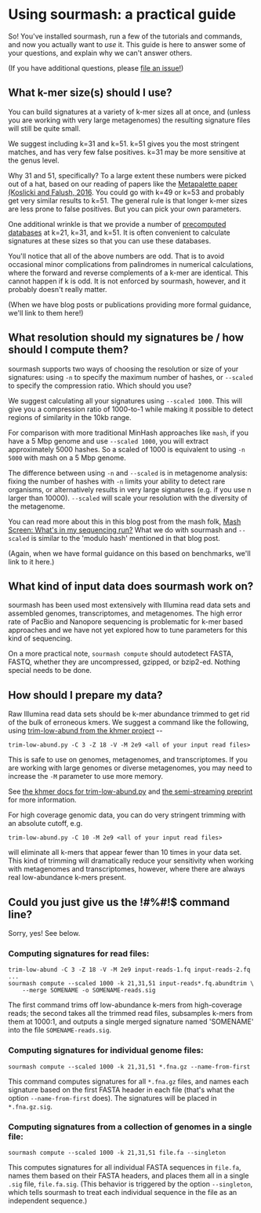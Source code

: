 # Using sourmash: a practical guide

So! You've installed sourmash, run a few of the tutorials and commands,
and now you actually want to *use* it.  This guide is here to answer some
of your questions, and explain why we can't answer others.

(If you have additional questions, please [file an issue!](https://github.com/dib-lab/sourmash/issues))

## What k-mer size(s) should I use?

You can build signatures at a variety of k-mer sizes all at once, and
(unless you are working with very large metagenomes) the resulting
signature files will still be quite small.  

We suggest including k=31 and k=51.  k=51 gives you the most stringent
matches, and has very few false positives. k=31 may be more sensitive
at the genus level.

Why 31 and 51, specifically? To a large extent these numbers were
picked out of a hat, based on our reading of papers like the
[Metapalette paper (Koslicki and Falush, 2016](http://msystems.asm.org/content/1/3/e00020-16). You
could go with k=49 or k=53 and probably get very similar results to
k=51.  The general rule is that longer k-mer sizes are less prone to
false positives. But you can pick your own parameters.

One additional wrinkle is that we provide a number of
[precomputed databases](databases.html) at k=21, k=31, and k=51.
It is often convenient to calculate signatures at these sizes so that
you can use these databases.

You'll notice that all of the above numbers are odd.  That is to avoid
occasional minor complications from palindromes in numerical
calculations, where the forward and reverse complements of a k-mer are
identical.  This cannot happen if k is odd. It is not enforced by sourmash,
however, and it probably doesn't really matter.

(When we have blog posts or publications providing more formal
guidance, we'll link to them here!)

## What resolution should my signatures be / how should I compute them?

sourmash supports two ways of choosing the resolution or size of
your signatures: using `-n` to specify the maximum number of hashes,
or `--scaled` to specify the compression ratio.  Which should you use?

We suggest calculating all your signatures using `--scaled
1000`.  This will give you a compression ratio of 1000-to-1 while
making it possible to detect regions of similarity in the 10kb range.

For comparison with more traditional MinHash approaches like `mash`,
if you have a 5 Mbp genome and use `--scaled 1000`, you will extract
approximately 5000 hashes. So a scaled of 1000 is equivalent to using
`-n 5000` with mash on a 5 Mbp genome.

The difference between using `-n` and `--scaled` is in metagenome
analysis: fixing the number of hashes with `-n` limits your ability to
detect rare organisms, or alternatively results in very large
signatures (e.g. if you use n larger than 10000).  `--scaled` will scale
your resolution with the diversity of the metagenome.

You can read more about this in this blog post from the mash folk,
[Mash Screen: What's in my sequencing run?](https://genomeinformatics.github.io/mash-screen/) What
we do with sourmash and `--scaled` is similar to the 'modulo hash'
mentioned in that blog post.

(Again, when we have formal guidance on this based on benchmarks, we'll
link to it here.)

## What kind of input data does sourmash work on?

sourmash has been used most extensively with Illumina read data sets
and assembled genomes, transcriptomes, and metagenomes.  The high error
rate of PacBio and Nanopore sequencing is problematic for k-mer based
approaches and we have not yet explored how to tune parameters for
this kind of sequencing.

On a more practical note, `sourmash compute` should autodetect FASTA,
FASTQ, whether they are uncompressed, gzipped, or bzip2-ed.  Nothing
special needs to be done.

## How should I prepare my data?

Raw Illumina read data sets should be k-mer abundance trimmed to get rid of
the bulk of erroneous kmers. We suggest a command like the following,
using [trim-low-abund from the khmer project](https://peerj.com/preprints/890/) --

```
trim-low-abund.py -C 3 -Z 18 -V -M 2e9 <all of your input read files>
```

This is safe to use on genomes, metagenomes, and transcriptomes.  If you
are working with large genomes or diverse metagenomes, you may need to
increase the `-M` parameter to use more memory.

See [the khmer docs for trim-low-abund.py](https://khmer.readthedocs.io/en/v2.1.2/user/scripts.html#trim-low-abund-py) and [the semi-streaming preprint](https://peerj.com/preprints/890/) for more information.

For high coverage genomic data, you can do very stringent trimming with
an absolute cutoff, e.g.

```
trim-low-abund.py -C 10 -M 2e9 <all of your input read files>
```

will eliminate all k-mers that appear fewer than 10 times in your data
set.  This kind of trimming will dramatically reduce your sensitivity
when working with metagenomes and transcriptomes, however, where there
are always real low-abundance k-mers present.

## Could you just give us the !#%#!$ command line?

Sorry, yes! See below.

### Computing signatures for read files:

```
trim-low-abund -C 3 -Z 18 -V -M 2e9 input-reads-1.fq input-reads-2.fq ...
sourmash compute --scaled 1000 -k 21,31,51 input-reads*.fq.abundtrim \
    --merge SOMENAME -o SOMENAME-reads.sig
```

The first command trims off low-abundance k-mers from high-coverage
reads; the second takes all the trimmed read files, subsamples k-mers
from them at 1000:1, and outputs a single merged signature named
'SOMENAME' into the file `SOMENAME-reads.sig`.

### Computing signatures for individual genome files:

```
sourmash compute --scaled 1000 -k 21,31,51 *.fna.gz --name-from-first
```

This command computes signatures for all `*.fna.gz` files, and names
each signature based on the first FASTA header in each file (that's
what the option `--name-from-first` does). The signatures will be placed
in `*.fna.gz.sig`.

### Computing signatures from a collection of genomes in a single file:

```
sourmash compute --scaled 1000 -k 21,31,51 file.fa --singleton
```

This computes signatures for all individual FASTA sequences in `file.fa`,
names them based on their FASTA headers, and places them all in a single
`.sig` file, `file.fa.sig`.  (This behavior is triggered by the option
`--singleton`, which tells sourmash to treat each individual sequence in
the file as an independent sequence.)
